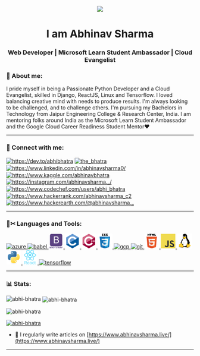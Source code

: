 <p align="center" style="margin-bottom: 0px">
  <img src="https://user-images.githubusercontent.com/63901956/127440552-d30be963-3b1f-4160-b38f-a6f7efac3c80.png" height="200"/>
  <br />
  <h1 align="center">I am Abhinav Sharma</h1>
  <h3 align="center">Web Developer | Microsoft Learn Student Ambassador | Cloud Evangelist </h3>
</p>

<h3>💬 About me: </h3>
<p>
  I pride myself in being a Passionate Python Developer and a Cloud Evangelist, skilled in Django, ReactJS, Linux and Tensorflow. I loved balancing creative mind with needs to produce results. I'm always looking to be challenged, and to challenge others. I'm pursuing my Bachelors in Technology from Jaipur Engineering College & Research Center, India. I am mentoring folks around India as the Microsoft Learn Student Ambassador and the Google Cloud Career Readiness Student Mentor❤
</p>
<hr />

<h3 align="left">🤝 Connect with me:</h3>
<p align="left">
<a href="https://dev.to/https://dev.to/abhibhatra" target="blank"><img align="center" src="https://cdn.jsdelivr.net/npm/simple-icons@3.0.1/icons/dev-dot-to.svg" alt="https://dev.to/abhibhatra" height="30" width="40" /></a>
<a href="https://twitter.com/the_bhatra" target="blank"><img align="center" src="https://raw.githubusercontent.com/rahuldkjain/github-profile-readme-generator/master/src/images/icons/Social/twitter.svg" alt="the_bhatra" height="30" width="40" /></a>
<a href="https://linkedin.com/in/https://www.linkedin.com/in/abhinavsharma0/" target="blank"><img align="center" src="https://raw.githubusercontent.com/rahuldkjain/github-profile-readme-generator/master/src/images/icons/Social/linked-in-alt.svg" alt="https://www.linkedin.com/in/abhinavsharma0/" height="30" width="40" /></a>
<a href="https://kaggle.com/https://www.kaggle.com/abhinavbhatra" target="blank"><img align="center" src="https://raw.githubusercontent.com/rahuldkjain/github-profile-readme-generator/master/src/images/icons/Social/kaggle.svg" alt="https://www.kaggle.com/abhinavbhatra" height="30" width="40" /></a>
<a href="https://instagram.com/https://instagram.com/abhinavsharma._/" target="blank"><img align="center" src="https://raw.githubusercontent.com/rahuldkjain/github-profile-readme-generator/master/src/images/icons/Social/instagram.svg" alt="https://instagram.com/abhinavsharma._/" height="30" width="40" /></a>
<a href="https://www.codechef.com/users/https://www.codechef.com/users/abhi_bhatra" target="blank"><img align="center" src="https://cdn.jsdelivr.net/npm/simple-icons@3.1.0/icons/codechef.svg" alt="https://www.codechef.com/users/abhi_bhatra" height="30" width="40" /></a>
<a href="https://www.hackerrank.com/https://www.hackerrank.com/abhinavsharma_c2" target="blank"><img align="center" src="https://raw.githubusercontent.com/rahuldkjain/github-profile-readme-generator/master/src/images/icons/Social/hackerrank.svg" alt="https://www.hackerrank.com/abhinavsharma_c2" height="30" width="40" /></a>
<a href="https://www.hackerearth.com/https://www.hackerearth.com/@abhinavsharma._" target="blank"><img align="center" src="https://raw.githubusercontent.com/rahuldkjain/github-profile-readme-generator/master/src/images/icons/Social/hackerearth.svg" alt="https://www.hackerearth.com/@abhinavsharma._" height="30" width="40" /></a>
</p>
<hr />

<h3 align="left">📝✂ Languages and Tools:</h3>
<p align="left"> <a href="https://azure.microsoft.com/en-in/" target="_blank"> <img src="https://www.vectorlogo.zone/logos/microsoft_azure/microsoft_azure-icon.svg" alt="azure" width="40" height="40"/> </a> <a href="https://babeljs.io/" target="_blank"> <img src="https://www.vectorlogo.zone/logos/babeljs/babeljs-icon.svg" alt="babel" width="40" height="40"/> </a> <a href="https://getbootstrap.com" target="_blank"> <img src="https://raw.githubusercontent.com/devicons/devicon/master/icons/bootstrap/bootstrap-plain-wordmark.svg" alt="bootstrap" width="40" height="40"/> </a> <a href="https://www.cprogramming.com/" target="_blank"> <img src="https://raw.githubusercontent.com/devicons/devicon/master/icons/c/c-original.svg" alt="c" width="40" height="40"/> </a> <a href="https://www.w3schools.com/cpp/" target="_blank"> <img src="https://raw.githubusercontent.com/devicons/devicon/master/icons/cplusplus/cplusplus-original.svg" alt="cplusplus" width="40" height="40"/> </a> <a href="https://www.w3schools.com/css/" target="_blank"> <img src="https://raw.githubusercontent.com/devicons/devicon/master/icons/css3/css3-original-wordmark.svg" alt="css3" width="40" height="40"/> </a> <a href="https://cloud.google.com" target="_blank"> <img src="https://www.vectorlogo.zone/logos/google_cloud/google_cloud-icon.svg" alt="gcp" width="40" height="40"/> </a> <a href="https://git-scm.com/" target="_blank"> <img src="https://www.vectorlogo.zone/logos/git-scm/git-scm-icon.svg" alt="git" width="40" height="40"/> </a> <a href="https://www.w3.org/html/" target="_blank"> <img src="https://raw.githubusercontent.com/devicons/devicon/master/icons/html5/html5-original-wordmark.svg" alt="html5" width="40" height="40"/> </a> <a href="https://developer.mozilla.org/en-US/docs/Web/JavaScript" target="_blank"> <img src="https://raw.githubusercontent.com/devicons/devicon/master/icons/javascript/javascript-original.svg" alt="javascript" width="40" height="40"/> </a> <a href="https://www.linux.org/" target="_blank"> <img src="https://raw.githubusercontent.com/devicons/devicon/master/icons/linux/linux-original.svg" alt="linux" width="40" height="40"/> </a> <a href="https://www.python.org" target="_blank"> <img src="https://raw.githubusercontent.com/devicons/devicon/master/icons/python/python-original.svg" alt="python" width="40" height="40"/> </a> <a href="https://reactjs.org/" target="_blank"> <img src="https://raw.githubusercontent.com/devicons/devicon/master/icons/react/react-original-wordmark.svg" alt="react" width="40" height="40"/> </a> <a href="https://www.tensorflow.org" target="_blank"> <img src="https://www.vectorlogo.zone/logos/tensorflow/tensorflow-icon.svg" alt="tensorflow" width="40" height="40"/> </a> </p>
<hr />

<h3>📊 Stats: </h3>
<p><img align="left" src="https://github-readme-stats.vercel.app/api/top-langs?username=abhi-bhatra&show_icons=true&locale=en&layout=compact" alt="abhi-bhatra" /></p>

<p>&nbsp;<img align="center" src="https://github-readme-stats.vercel.app/api?username=abhi-bhatra&show_icons=true&locale=en" alt="abhi-bhatra" /></p>

<p><img align="center" src="https://github-readme-streak-stats.herokuapp.com/?user=abhi-bhatra&" alt="abhi-bhatra" /></p>

<p align="left"> <a href="https://github.com/ryo-ma/github-profile-trophy"><img src="https://github-profile-trophy.vercel.app/?username=abhi-bhatra" alt="abhi-bhatra" /></a> </p>

- 📝 I regularly write articles on [https://www.abhinavsharma.live/](https://www.abhinavsharma.live/)
<hr />

